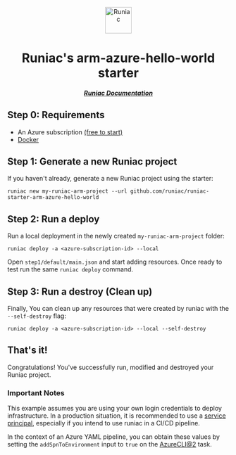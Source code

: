 <p align="center">
  <a href="https://runiac.io">
    <img alt="Runiac" src="https://runiac.io/img/favicon/logo-transparent.png" width="60" />
  </a>
</p>
<h1 align="center">
  Runiac's arm-azure-hello-world starter
</h1>

<h5 align="center">
<a href="https://runiac.io/docs/">Runiac Documentation</a>
<h5>
<p></p>

## Step 0: Requirements

- An Azure subscription [(free to start)](https://azure.microsoft.com/en-us/free/)
- [Docker](https://docs.docker.com/get-docker/)

## Step 1: Generate a new Runiac project

If you haven't already, generate a new Runiac project using the starter:

```shell
runiac new my-runiac-arm-project --url github.com/runiac/runiac-starter-arm-azure-hello-world
```

## Step 2: Run a deploy

Run a local deployment in the newly created `my-runiac-arm-project` folder:

```shell
runiac deploy -a <azure-subscription-id> --local
```

Open `step1/default/main.json` and start adding resources. Once ready to test run the same `runiac deploy` command.

## Step 3: Run a destroy (Clean up)

Finally, You can clean up any resources that were created by runiac with the `--self-destroy` flag:

```shell
runiac deploy -a <azure-subscription-id> --local --self-destroy
```

## That's it!

Congratulations! You've successfully run, modified and destroyed your Runiac project.

### Important Notes

This example assumes you are using your own login credentials to deploy infrastructure. In a production situation, it is recommended to use a [service principal](https://docs.microsoft.com/en-us/azure/active-directory/develop/app-objects-and-service-principals), especially
if you intend to use runiac in a CI/CD pipeline.

In the context of an Azure YAML pipeline, you can obtain these values by setting the `addSpnToEnvironment` input to `true` on the
[AzureCLI@2](https://docs.microsoft.com/en-us/azure/devops/pipelines/tasks/deploy/azure-cli?view=azure-devops) task.
